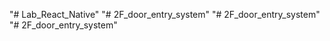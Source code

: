 "# Lab_React_Native" 
"# 2F_door_entry_system" 
"# 2F_door_entry_system" 
"# 2F_door_entry_system" 
